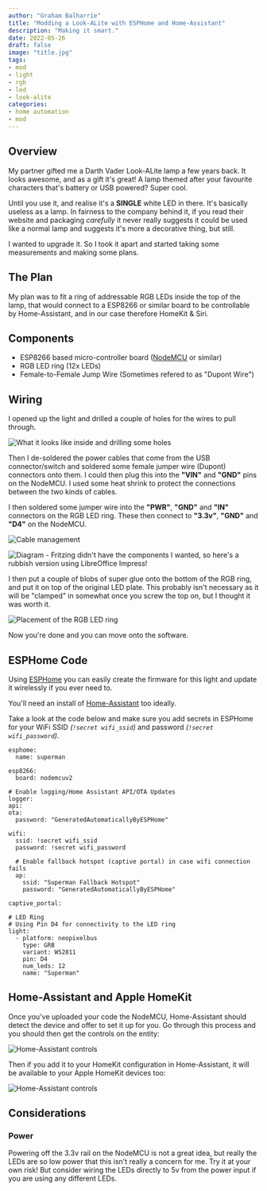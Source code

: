 ```yaml
---
author: "Graham Balharrie"
title: "Modding a Look-ALite with ESPHome and Home-Assistant"
description: "Making it smart."
date: 2022-05-26
draft: false
image: "title.jpg"
tags:
- mod
- light
- rgb
- led
- look-alite
categories:
- home automation
- mod
---
```


## Overview

My partner gifted me a Darth Vader Look-ALite lamp a few years back.  It looks awesome, and as a gift it's great!  A lamp themed after your favourite characters that's battery or USB powered?  Super cool.  

Until you use it, and realise it's a __SINGLE__ white LED in there.  It's basically useless as a lamp.  In fairness to the company behind it, if you read their website and packaging _carefully_ it never really suggests it could be used like a normal lamp and suggests it's more a decorative thing, but still.

I wanted to upgrade it.  So I took it apart and started taking some measurements and making some plans.

## The Plan

My plan was to fit a ring of addressable RGB LEDs inside the top of the lamp, that would connect to a ESP8266 or similar board to be controllable by Home-Assistant, and in our case therefore HomeKit & Siri.

## Components

- ESP8266 based micro-controller board ([NodeMCU](https://www.amazon.co.uk/s?k=nodemcu&crid=1RS4EJBBLF5OU&sprefix=nodemcu%2Caps%2C111&ref=nb_sb_noss_1) or similar)
- RGB LED ring (12x LEDs)
- Female-to-Female Jump Wire (Sometimes refered to as "Dupont Wire")


## Wiring

I opened up the light and drilled a couple of holes for the wires to pull through.

![What it looks like inside and drilling some holes](03.jpg)

Then I de-soldered the power cables that come from the USB connector/switch and soldered some female jumper wire (Dupont) connectors onto them.  I could then plug this into the __"VIN"__ and __"GND"__ pins on the NodeMCU.  I used some heat shrink to protect the connections between the two kinds of cables.

I then soldered some jumper wire into the __"PWR"__, __"GND"__ and __"IN"__ connectors on the RGB LED ring.  These then connect to __"3.3v"__, __"GND"__ and __"D4"__ on the NodeMCU.

![Cable management](02.jpg)

![Diagram - Fritzing didn't have the components I wanted, so here's a rubbish version using LibreOffice Impress!](diagram.jpg)

I then put a couple of blobs of super glue onto the bottom of the RGB ring, and put it on top of the original LED plate.  This probably isn't necessary as it will be "clamped" in somewhat once you screw the top on, but I thought it was worth it.

![Placement of the RGB LED ring](01.jpg)

Now you're done and you can move onto the software.


## ESPHome Code

Using [ESPHome](https://esphome.io/) you can easily create the firmware for this light and update it wirelessly if you ever need to.

You'll need an install of [Home-Assistant](https://home-assistant.io/) too ideally.

Take a look at the code below and make sure you add secrets in ESPHome for your WiFi SSID _(`!secret wifi_ssid`)_ and password _(`!secret wifi_password`)_.

```
esphome:
  name: superman

esp8266:
  board: nodemcuv2

# Enable logging/Home Assistant API/OTA Updates
logger:
api:
ota:
  password: "GeneratedAutomaticallyByESPHome"

wifi:
  ssid: !secret wifi_ssid
  password: !secret wifi_password

  # Enable fallback hotspot (captive portal) in case wifi connection fails
  ap:
    ssid: "Superman Fallback Hotspot"
    password: "GeneratedAutomaticallyByESPHome"

captive_portal:

# LED Ring
# Using Pin D4 for connectivity to the LED ring
light:
  - platform: neopixelbus
    type: GRB
    variant: WS2811
    pin: D4
    num_leds: 12
    name: "Superman"
```

## Home-Assistant and Apple HomeKit

Once you've uploaded your code the NodeMCU, Home-Assistant should detect the device and offer to set it up for you.  Go through this process and you should then get the controls on the entity:

![Home-Assistant controls](04.png)

Then if you add it to your HomeKit configuration in Home-Assistant, it will be available to your Apple HomeKit devices too:

![Home-Assistant controls](05.png)


## Considerations

### Power

Powering off the 3.3v rail on the NodeMCU is not a great idea, but really the LEDs are so low power that this isn't really a concern for me.  Try it at your own risk!  But consider wiring the LEDs directly to 5v from the power input if you are using any different LEDs.